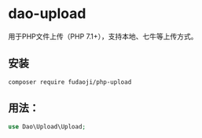 # dao-upload

用于PHP文件上传（PHP 7.1+），支持本地、七牛等上传方式。

## 安装
~~~
composer require fudaoji/php-upload
~~~

## 用法：
~~~php
use Dao\Upload\Upload;



~~~
